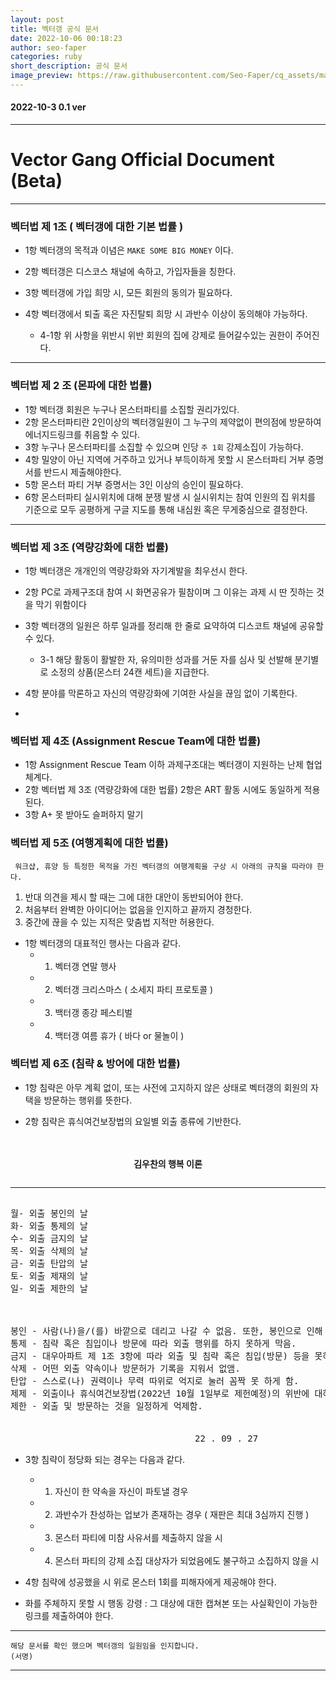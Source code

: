 ```yaml
---
layout: post
title: 벡터갱 공식 문서
date: 2022-10-06 00:18:23
author: seo-faper
categories: ruby
short_description: 공식 문서
image_preview: https://raw.githubusercontent.com/Seo-Faper/cq_assets/master/heroes/cos_pr_17_23.png
---
```

#### 2022-10-3 0.1 ver 
---


# Vector Gang Official Document (Beta)

--- 


### 벡터법 제 1조 ( 벡터갱에 대한 기본 법률 )
 -   1항 벡터갱의 목적과 이념은 `MAKE SOME BIG MONEY` 이다.

 -   2항 벡터갱은 디스코스 채널에 속하고, 가입자들을 칭한다.
 -   3항 벡터갱에 가입 희망 시, 모든 회원의 동의가 필요하다.
 -   4항 벡터갱에서 퇴출 혹은 자진탈퇴 희망 시 과반수 이상이 동의해야 가능하다.
     + 4-1항 위 사항을 위반시 위반 회원의 집에 강제로 들어갈수있는 권한이 주어진다.

---

### 벡터법 제 2 조 (몬파에 대한 법률)

-  1항 벡터갱 회원은 누구나 몬스터파티를 소집할 권리가있다.
 -  2항 몬스터파티란 2인이상의 벡터갱일원이 그 누구의 제약없이 편의점에 방문하여 에너지드링크를 취음할 수 있다.
 -   3항 누구나 몬스터파티를 소집할 수 있으며 인당 `주 1회` 강제소집이 가능하다.
 -   4항 밀양이 아닌 지역에 거주하고 있거나 부득이하게 못할 시 몬스터파티 거부 증명서를 반드시 제출해야한다.
 -   5항 몬스터 파티 거부 증명서는 3인 이상의 승인이 필요하다.
 -   6항 몬스터파티 실시위치에 대해 분쟁 발생 시 실시위치는 참여 인원의 집 위치를 기준으로 모두 공평하게 구글 지도를 통해 내심원 혹은 무게중심으로 결정한다.

---

### 벡터법 제 3조 (역량강화에 대한 법률)
 -   1항 벡터갱은 개개인의 역량강화와 자기계발을 최우선시 한다.
 -   2항 PC로 과제구조대 참여 시 화면공유가 필참이며 그 이유는 과제 시 딴 짓하는 것을 막기 위함이다
 -   3항 벡터갱의 일원은 하루 일과를 정리해 한 줄로 요약하여 디스코트 채널에 공유할 수 있다. 

      + 3-1 해당 활동이 활발한 자, 유의미한 성과를 거둔 자를 심사 및 선발해 분기별로 소정의 상품(몬스터 24캔 세트)을 지급한다.

-   4항 분야를 막론하고 자신의 역량강화에 기여한 사실을 끊임 없이 기록한다. 
-   

### 벡터법 제 4조 (Assignment Rescue Team에 대한 법률)
- 1항 Assignment Rescue Team 이하 과제구조대는 벡터갱이 지원하는 난제 협업 체계다.
- 2항 벡터법 제 3조 (역량강화에 대한 법률) 2항은 ART 활동 시에도 동일하게 적용된다.
- 3항 A+ 못 받아도 슬퍼하지 말기

### 벡터법 제 5조 (여행계획에 대한 법률)
``` 워크샵, 휴양 등 특정한 목적을 가진 벡터갱의 여행계획을 구상 시 아래의 규칙을 따라야 한다.```

1. 반대 의견을 제시 할 때는 그에 대한 대안이 동반되어야 한다.
2. 처음부터 완벽한 아이디어는 없음을 인지하고 끝까지 경청한다.
3. 중간에 끊을 수 있는 지적은 맞춤법 지적만 허용한다. 

- 1항 벡터갱의 대표적인 행사는 다음과 같다.
    - 1. 벡터갱 연말 행사 
    - 2. 벡터갱 크리스마스 ( 소세지 파티 프로토콜 ) 
    - 3. 백터갱 종강 페스티벌
    - 4. 백터갱 여름 휴가 ( 바다 or 물놀이 )


### 벡터법 제 6조 (침략 & 방어에 대한 법률)

- 1항 침략은 아무 계획 없이, 또는 사전에 고지하지 않은 상태로 벡터갱의 회원의 자택을 방문하는 행위를 뜻한다.

- 2항 침략은 휴식여건보장법의 요일별 외출 종류에 기반한다.

<br>
<br>
<center><strong>김우찬의 행복 이론</strong></center>

<pre>
<hr>
월- 외출 봉인의 날
화- 외출 통제의 날
수- 외출 금지의 날
목- 외출 삭제의 날
금- 외출 탄압의 날
토- 외출 제재의 날
일- 외출 제한의 날

<br>
봉인 - 사람(나)을/(를) 바깥으로 데리고 나갈 수 없음. 또한, 봉인으로 인해 들어올 수도 없음.
통제 - 침략 혹은 침입이나 방문에 따라 외출 행위를 하지 못하게 막음.
금지 - 대우아파트 제 1조 3항에 따라 외출 및 침략 혹은 침입(방문) 등을 못하게 함.
삭제 - 어떤 외출 약속이나 방문허가 기록을 지워서 없앰.
탄압 - 스스로(나) 권력이나 무력 따위로 억지로 눌러 꼼짝 못 하게 함.
제제 - 외출이나 휴식여건보장법(2022년 10월 1일부로 제헌예정)의 위반에 대하여 제한하거나 금지함.
제한 - 외출 및 방문하는 것을 일정하게 억제함.


                                   22 . 09 . 27                             서명: 김우찬
</pre>


- 3항 침략이 정당화 되는 경우는 다음과 같다.
    - 1. 자신이 한 약속을 자신이 파토낼 경우
    - 2. 과반수가 찬성하는 업보가 존재하는 경우 ( 재판은 최대 3심까지 진행 )
    - 3. 몬스터 파티에 미참 사유서를 제출하지 않을 시
    - 4. 몬스터 파티의 강제 소집 대상자가 되었음에도 불구하고 소집하지 않을 시

- 4항 침략에 성공했을 시 위로 몬스터 1회를 피해자에게 제공해야 한다.
- 화를 주체하지 못할 시 행동 강령 : 그 대상에 대한 캡쳐본 또는 사실확인이 가능한 링크를 제출하여야 한다.
---
```해당 문서를 확인 했으며 벡터갱의 일원임을 인지합니다.　　　　　　　　　　　　　　　　　　　　　(서명)```

---
